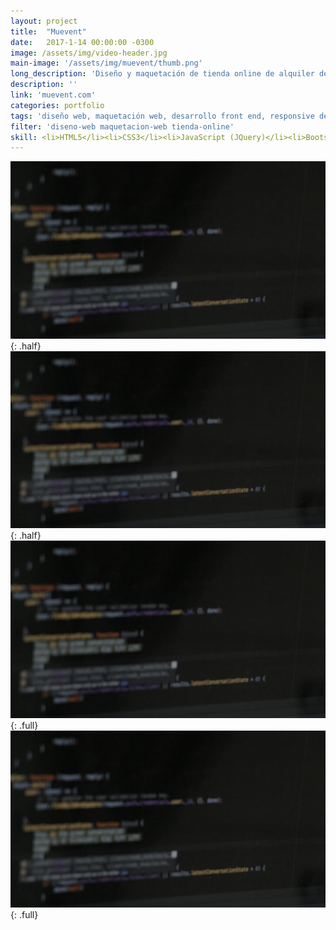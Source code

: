 ```yaml
---
layout: project
title:  "Muevent"
date:   2017-1-14 00:00:00 -0300
image: /assets/img/video-header.jpg
main-image: '/assets/img/muevent/thumb.png'
long_description: 'Diseño y maquetación de tienda online de alquiler de mobiliario'
description: ''
link: 'muevent.com'
categories: portfolio
tags: 'diseño web, maquetación web, desarrollo front end, responsive design, tienda online, ecommerce'
filter: 'diseno-web maquetacion-web tienda-online'
skill: <li>HTML5</li><li>CSS3</li><li>JavaScript (JQuery)</li><li>Bootstrap</li><li>PHP</li>
---
```


![alt text](/assets/img/video-header.jpg "Logo Title Text 1"){: .half}
![alt text](/assets/img/video-header.jpg "Logo Title Text 1"){: .half}
![alt text](/assets/img/video-header.jpg "Logo Title Text 1"){: .full}
![alt text](/assets/img/video-header.jpg "Logo Title Text 1"){: .full}